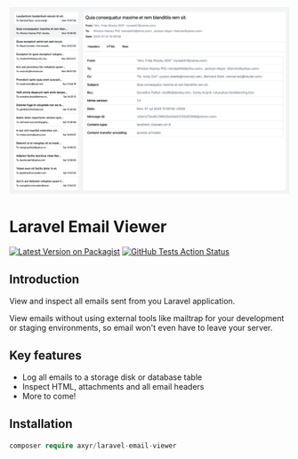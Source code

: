 ![docs/img/screenshot.png](docs/img/screenshot.png)

# Laravel Email Viewer

[![Latest Version on Packagist](https://img.shields.io/packagist/v/axyr/laravel-email-viewer.svg?style=flat-square)](https://packagist.org/packages/axyr/laravel-email-viewer)
[![GitHub Tests Action Status](https://img.shields.io/github/actions/workflow/status/spatie/laravel-permission/run-tests-L8.yml?branch=main&label=Tests)](https://github.com/axyr/laravel-email-viewer/actions?query=workflow%3ATests+branch%3Amain)

## Introduction

View and inspect all emails sent from you Laravel application.

View emails without using external tools like mailtrap for your development or staging environments, so email won't even have to leave your server.

## Key features

- Log all emails to a storage disk or database table
- Inspect HTML, attachments and all email headers
- More to come!

## Installation

```php 
composer require axyr/laravel-email-viewer
```
